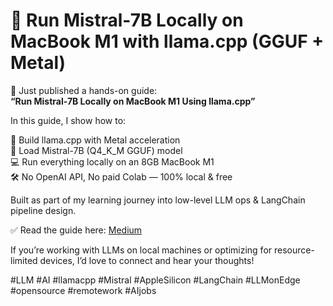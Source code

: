 # 🚀 Run Mistral-7B Locally on MacBook M1 with llama.cpp (GGUF + Metal)

🚀 Just published a hands-on guide:  
**“Run Mistral-7B Locally on MacBook M1 Using llama.cpp”**

In this guide, I show how to:

🔧 Build llama.cpp with Metal acceleration  
🧠 Load Mistral-7B (Q4_K_M GGUF) model  
💻 Run everything locally on an 8GB MacBook M1  
🛠️ No OpenAI API, No paid Colab — 100% local & free

Built as part of my learning journey into low-level LLM ops & LangChain pipeline design.

✅ Read the guide here: [Medium](https://medium.com/@santhoshnumber1/how-to-run-mistral-7b-llm-locally-on-mac-with-metal-using-llama-cpp-c24e0316741d)  

If you’re working with LLMs on local machines or optimizing for resource-limited devices, I’d love to connect and hear your thoughts!

#LLM #AI #llamacpp #Mistral #AppleSilicon #LangChain #LLMonEdge #opensource #remotework #AIjobs
